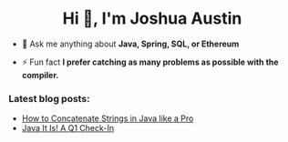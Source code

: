 <h1 align="center">Hi 👋, I'm Joshua Austin</h1>

- 💬 Ask me anything about **Java, Spring, SQL, or Ethereum**

- ⚡ Fun fact **I prefer catching as many problems as possible with the compiler.**

### Latest blog posts:
<!-- BLOG-POST-LIST:START -->
- [How to Concatenate Strings in Java like a Pro](https://dev.to/joshaustintech/how-to-concatenate-strings-in-java-like-a-pro-3c33)
- [Java It Is! A Q1 Check-In](https://dev.to/joshaustintech/java-it-is-a-q1-check-in-3022)
<!-- BLOG-POST-LIST:END -->
